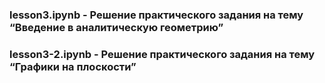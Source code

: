 ### lesson3.ipynb - Решение практического задания на тему “Введение в аналитическую геометрию”<br>
### lesson3-2.ipynb - Решение практического задания на тему “Графики на плоскости”

